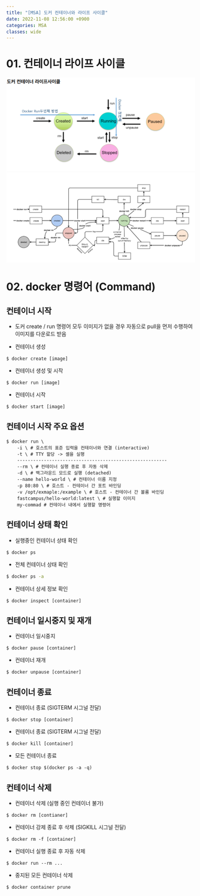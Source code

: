 ```yaml
---
title: "[MSA] 도커 컨테이너와 라이프 사이클"
date: 2022-11-08 12:56:00 +0900
categories: MSA
classes: wide
---
```


# 01. 컨테이너 라이프 사이클

![도커의 라이프사이클01](/images/20221108_docker_lifecycle01.png)
![도커의 라이프사이클02](/images/20221108_docker_lifecycle02.png)

# 02. docker 명령어 (Command)

## 컨테이너 시작

- 도커 create / run 명령어 모두 이미지가 없을 경우 자동으로 pull을 먼저 수행하여 이미지를 다운로드 받음

- 컨테이너 생성

```docker
$ docker create [image]
```

- 컨테이너 생성 및 시작

```docker
$ docker run [image]
```

- 컨테이너 시작

```docker
$ docker start [image]
```

## 컨테이너 시작 주요 옵션

```docker
$ docker run \ 
    -i \ # 호스트의 표준 입력을 컨테이너와 연결 (interactive)
    -t \ # TTY 할당 -> 셸을 실행
    --------------------------------------------------------
    --rm \ # 컨테이너 실행 종료 후 자동 삭제
    -d \ # 백그라운드 모드로 실행 (detached)
    --name hello-world \ # 컨테이너 이름 지정
    -p 80:80 \ # 호스트 - 컨테이너 간 포트 바인딩
    -v /opt/exmaple:/example \ # 호스트 - 컨테이너 간 볼륨 바인딩
    fastcampus/hello-world:latest \ # 실행할 이미지
    my-commad # 컨테이너 내에서 실행할 명령어

```

## 컨테이너 상태 확인

- 실행중인 컨테이너 상태 확인

```docker
$ docker ps
```

- 전체 컨테이너 상태 확인

```bash
$ docker ps -a
```

- 컨테이너 상세 정보 확인

```docker
$ docker inspect [container]
```

## 컨테이너 일시중지 및 재개

- 컨테이너 일시중지

```docker
$ docker pause [container]
```

- 컨테이너 재개

```docker
$ docker unpause [container]
```

## 컨테이너 종료

- 컨테이너 종료 (SIGTERM 시그널 전달)

```docker
$ docker stop [container]
```

- 컨테이너 종료 (SIGTERM 시그널 전달)

```docker
$ docker kill [container]
```

- 모든 컨테이너 종료 

```docker
$ docker stop $(docker ps -a -q)
```

## 컨테이너 삭제

- 컨테이너 삭제 (실행 중인 컨테이너 불가)

```docker
$ docker rm [contianer]
```

- 컨테이너 강제 종료 후 삭제 (SIGKILL 시그널 전달)

```docker
$ docker rm -f [container]
```

- 컨테이너 실행 종료 후 자동 삭제

```docker
$ docker run --rm ...
```

- 중지된 모든 컨테이너 삭제

```docker
$ docker container prune
```





